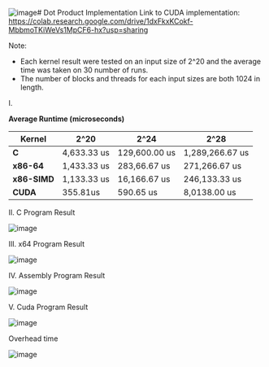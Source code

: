 ![image](https://github.com/falarion08/Dot-Product-Implementation/assets/113824865/bd976b4e-3f71-40c2-8309-e34063b6164c)# Dot Product Implementation
Link to CUDA implementation: https://colab.research.google.com/drive/1dxFkxKCokf-MbbmoTKiWeVs1MpCF6-hx?usp=sharing

Note:
- Each kernel result were tested on an input size of 2^20 and the average time was taken on 30 number of runs.
- The number of blocks and threads for each input sizes are both 1024 in length.

I.

**Average Runtime (microseconds)**

 Kernel | 2^20 | 2^24 | 2^28
--- | --- | --- | ---
**C** | 4,633.33 us | 129,600.00 us | 1,289,266.67 us 
**x86-64**| 1,433.33 us | 283,66.67 us | 271,266.67 us
**x86-SIMD** | 1,133.33 us | 16,166.67 us | 246,133.33 us 
**CUDA** | 355.81us | 590.65 us | 8,0138.00 us

II. C Program  Result

![image](https://github.com/falarion08/Dot-Product-Implementation/assets/113824865/2e0893d5-265c-4f5f-9e73-ed5d70546ab6)

III. x64 Program Result

![image](https://github.com/falarion08/Dot-Product-Implementation/assets/113824865/b1d023c4-1d6c-468a-a2c2-684e6c9888ee)

IV. Assembly Program Result

![image](https://github.com/falarion08/Dot-Product-Implementation/assets/113824865/44a2b189-39b8-410c-96e9-aae4b78eaaba)

V. Cuda Program Result

![image](https://github.com/falarion08/Dot-Product-Implementation/assets/113824865/bed41d84-9699-4ff8-a113-ceb91ced3795)

Overhead time 

![image](https://github.com/falarion08/Dot-Product-Implementation/assets/113824865/1ed7fe60-8d0b-47aa-8d81-6ce7a7595871)
